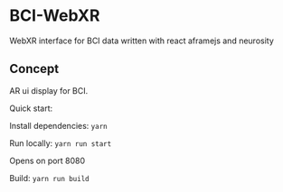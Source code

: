 # BCI-WebXR
WebXR interface for BCI data written with react aframejs and neurosity

## Concept

AR ui display for BCI. 

Quick start:

Install dependencies: `yarn`

Run locally: `yarn run start`

Opens on port 8080

Build: `yarn run build`


